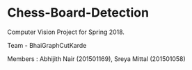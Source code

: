 # Chess-Board-Detection

Computer Vision Project for Spring 2018.

Team - BhaiGraphCutKarde

Members : Abhijith Nair (201501169), Sreya Mittal (201501058)
